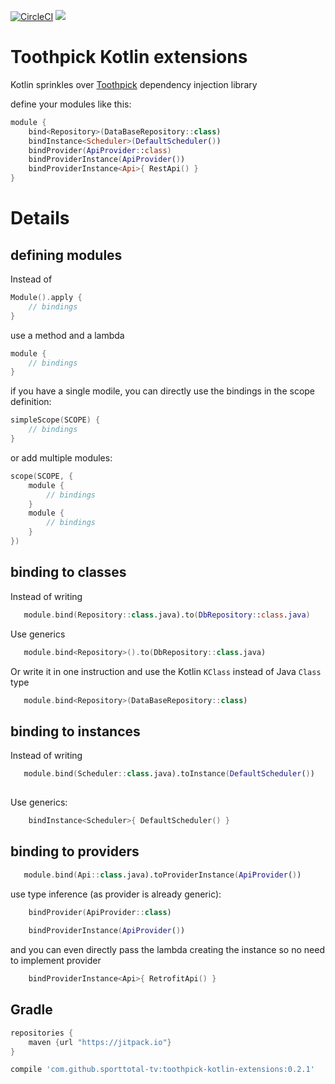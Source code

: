 [![CircleCI](https://circleci.com/gh/sporttotal-tv/toothpick-kotlin-extensions.svg?style=svg)](https://circleci.com/gh/sporttotal-tv/toothpick-kotlin-extensions)
[![](https://jitpack.io/v/sporttotal-tv/toothpick-kotlin-extensions.svg)](https://jitpack.io/#sporttotal-tv/toothpick-kotlin-extensions)


# Toothpick Kotlin extensions
Kotlin sprinkles over [Toothpick](https://github.com/stephanenicolas/toothpick) dependency injection library 

define your modules like this:

```kotlin
module {
    bind<Repository>(DataBaseRepository::class)
    bindInstance<Scheduler>(DefaultScheduler())
    bindProvider(ApiProvider::class)
    bindProviderInstance(ApiProvider())
    bindProviderInstance<Api>{ RestApi() }
}
```

# Details
## defining modules
Instead of 
```kotlin
Module().apply {
    // bindings
}
```
use a method and a lambda
```kotlin
module {
    // bindings
}
```

if you have a single modile, you can directly use the bindings in the scope definition:

```kotlin
simpleScope(SCOPE) {
    // bindings
}
```

or add multiple modules:


```kotlin
scope(SCOPE, {
    module {
        // bindings
    }
    module {
        // bindings
    }
})
```

## binding to classes

Instead of writing

```kotlin
   module.bind(Repository::class.java).to(DbRepository::class.java)       
```

Use generics 

```kotlin
   module.bind<Repository>().to(DbRepository::class.java)  
```


Or write it in one instruction and use the Kotlin `KClass` instead of Java `Class` type
 
```kotlin
   module.bind<Repository>(DataBaseRepository::class)
```


## binding to instances

Instead of writing

```kotlin    
   module.bind(Scheduler::class.java).toInstance(DefaultScheduler())
   
```

Use generics:

```kotlin  
    bindInstance<Scheduler>{ DefaultScheduler() }   
```


## binding to providers

```kotlin
   module.bind(Api::class.java).toProviderInstance(ApiProvider())
```

use type inference (as provider is already generic):

```kotlin
    bindProvider(ApiProvider::class)
    
    bindProviderInstance(ApiProvider())
```

and you can even directly pass the lambda creating the instance so no need to implement provider

```kotlin
    bindProviderInstance<Api>{ RetrofitApi() }
```


## Gradle

```groovy
repositories {
    maven {url "https://jitpack.io"}
}

compile 'com.github.sporttotal-tv:toothpick-kotlin-extensions:0.2.1'	

```


